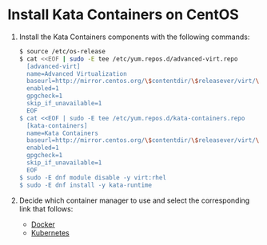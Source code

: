# Install Kata Containers on CentOS

1. Install the Kata Containers components with the following commands:

   ```bash
   $ source /etc/os-release
   $ cat <<EOF | sudo -E tee /etc/yum.repos.d/advanced-virt.repo
     [advanced-virt]
     name=Advanced Virtualization
     baseurl=http://mirror.centos.org/\$contentdir/\$releasever/virt/\$basearch/advanced-virtualization
     enabled=1
     gpgcheck=1
     skip_if_unavailable=1
     EOF
   $ cat <<EOF | sudo -E tee /etc/yum.repos.d/kata-containers.repo
     [kata-containers]
     name=Kata Containers
     baseurl=http://mirror.centos.org/\$contentdir/\$releasever/virt/\$basearch/kata-containers
     enabled=1
     gpgcheck=1
     skip_if_unavailable=1
     EOF
   $ sudo -E dnf module disable -y virt:rhel
   $ sudo -E dnf install -y kata-runtime
   ```

2. Decide which container manager to use and select the corresponding link that follows:

   - [Docker](docker/centos-docker-install.md)
   - [Kubernetes](../Developer-Guide.md#run-kata-containers-with-kubernetes)
